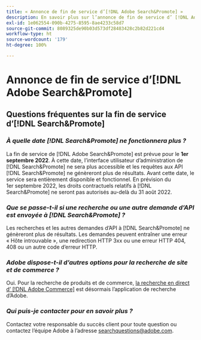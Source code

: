 ```yaml
---
title: « Annonce de fin de service d’[!DNL Adobe Search&Promote] »
description: En savoir plus sur l’annonce de fin de service d’ [!DNL Adobe Search&Promote] .
exl-id: 1e062554-090b-4275-8595-8ae4233c58d7
source-git-commit: 8089325de90b03d573df28483428c2b82d221cd4
workflow-type: ht
source-wordcount: '179'
ht-degree: 100%

---
```


# Annonce de fin de service d’[!DNL Adobe Search&Promote]

## Questions fréquentes sur la fin de service d’[!DNL Search&Promote]

### **_À quelle date [!DNL Search&Promote] ne fonctionnera plus ?_**

La fin de service de [!DNL Adobe Search&Promote] est prévue pour le **1er septembre 2022**. À cette date, l’interface utilisateur d’administration de [!DNL Search&Promote] ne sera plus accessible et les requêtes aux API [!DNL Search&Promote] ne génèreront plus de résultats. Avant cette date, le service sera entièrement disponible et fonctionnel. En prévision du 1er septembre 2022, les droits contractuels relatifs à [!DNL Search&Promote] ne seront pas autorisés au-delà du 31 août 2022.

### **_Que se passe-t-il si une recherche ou une autre demande d’API est envoyée à [!DNL Search&Promote] ?_**

Les recherches et les autres demandes d’API à [!DNL Search&Promote] ne génèreront plus de résultats. Les demandes peuvent entraîner une erreur « Hôte introuvable », une redirection HTTP 3xx ou une erreur HTTP 404, 408 ou un autre code d’erreur HTTP.

### **_Adobe dispose-t-il d’autres options pour la recherche de site et de commerce ?_**

Oui. Pour la recherche de produits et de commerce, [la recherche en direct d’ [!DNL Adobe Commerce]](https://devdocs.magento.com/live-search/overview.html) est désormais l’application de recherche d’Adobe.

<!-- ### **_Can Adobe recommend any frameworks or platforms that offer features similar to Search&Promote?_**

  Yes. If the Search&Promote feature is critical to your marketing strategy, consider the many open-source frameworks that exist to power search, including [Apache Solr](https://solr.apache.org/) and [Elastic Free and Open](https://www.elastic.co/about/free-and-open).  

  Also, both [AWS](https://aws.amazon.com/cloudsearch/) and [Microsoft&reg; Azure](https://azure.microsoft.com/en-us/services/search/) provide cloud-native search capabilities on their respective cloud platforms. You can integrate both options into Adobe Experience Manager Sites to power site search and more. -->

### **_Qui puis-je contacter pour en savoir plus ?_**

Contactez votre responsable du succès client pour toute question ou contactez l’équipe Adobe à l’adresse [searchquestions@adobe.com](mailto:searchquestions@adobe.com).
